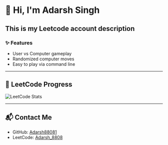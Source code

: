 # 👋 Hi, I'm Adarsh Singh  

## This is my Leetcode account description


### ✨ Features
- User vs Computer gameplay  
- Randomized computer moves  
- Easy to play via command line  

---

## 🧩 LeetCode Progress
![LeetCode Stats](https://leetcard.jacoblin.cool/Adarsh_8808?theme=dark&font=Baloo&ext=heatmap)

---

## 📬 Contact Me
- GitHub: [Adarsh88081](https://github.com/Adarsh88081)  
- LeetCode: [Adarsh_8808](https://leetcode.com/Adarsh_8808/)  
